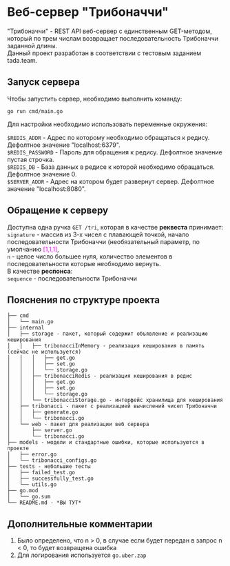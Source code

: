 <h1>Веб-сервер "Трибоначчи"</h1>

"Трибоначчи" - REST API веб-сервер с единственным GET-методом, который по трем числам возвращает последовательность Трибоначчи заданной длины.\
Данный проект разработан в соответствии с тестовым заданием tada.team.

<h2>Запуск сервера</h2>

Чтобы запустить сервер, необходимо выполнить команду:

```
go run cmd/main.go
```

Для настройки необходимо использовать переменные окружения:

`$REDIS_ADDR` - Адрес по которому необходимо обращаться к редису. Дефолтное значение "localhost:6379".\
`$REDIS_PASSWORD` - Пароль для обращения к редису. Дефолтное значение пустая строчка.\
`$REDIS_DB` - База данных в редисе к которой необходимо обращаться. Дефолтное значение 0.\
`$SERVER_ADDR` - Адрес на котором будет развернут сервер. Дефолтное значение "localhost:8080".

<h2>Обращение к серверу</h2>

Доступна одна ручка `GET /tri`, которая в качестве **реквеста** принимает:\
`signature` - массив из 3-х чисел с плавающей точкой, начало последовательности Трибоначчи (необязательный параметр, по умолчанию <font color="magenta">[1,1,1]</font>,\
`n` - целое число большее нуля, количество элементов в последовательности которые необходимо вернуть.\
В качестве **респонса**:\
`sequence` - последовательности Трибоначчи

<h2>Пояснения по структуре проекта</h2>

```
├── cmd
│   └── main.go
├── internal
│   ├── storage - пакет, который содержит объявление и реализацию кеширования
│   │   ├── tribonacciInMemory - реализация кеширования в память (сейчас не используется)
│   │   │   ├── get.go
│   │   │   ├── set.go
│   │   │   └── storage.go
│   │   ├── tribonacciRedis - реализация кеширования в редис
│   │   │   ├── get.go
│   │   │   ├── set.go
│   │   │   └── storage.go
│   │   └── tribonacciStorage.go - интерфейс хранилища для кеширования
│   ├── tribonacci - пакет с реализацией вычислений чисел Трибоначчи
│   │   ├── generate.go
│   │   └── tribonacci.go
│   └── web - пакет для реализации веб сервера
│       ├── server.go
│       └── tribonacci.go
├── models - модели и стандартные ошибки, которые используются в проекте 
│   ├── error.go
│   └── tribonacci_configs.go
├── tests - небольшие тесты 
│   ├── failed_test.go
│   ├── successfully_test.go
│   └── utils.go
├── go.mod
│   └── go.sum
└── README.md - *ВЫ ТУТ*
```

<h2>Дополнительные комментарии</h2>

1) Было определено, что n > 0, в случае если будет передан в запрос n < 0, то будет возвращена ошибка
2) Для логирования используется `go.uber.zap`
